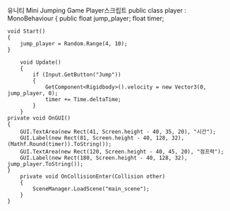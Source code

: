 유니티 Mini Jumping Game Player스크립트
    public class player : MonoBehaviour
	{
	    public float jump_player;
	    float timer;

    void Start()
    {
        jump_player = Random.Range(4, 10);    
    }

	    void Update()
	    {
	        if (Input.GetButton("Jump"))
	        {
	            GetComponent<Rigidbody>().velocity = new Vector3(0, jump_player, 0);
	            timer += Time.deltaTime;
	        }
	    }
	private void OnGUI()
    {
        GUI.TextArea(new Rect(41, Screen.height - 40, 35, 20), "시간");
        GUI.Label(new Rect(81, Screen.height - 40, 128, 32), (Mathf.Round(timer)).ToString());
        GUI.TextArea(new Rect(120, Screen.height - 40, 45, 20), "점프력");
        GUI.Label(new Rect(180, Screen.height - 40, 128, 32), jump_player.ToString());
    }
	    private void OnCollisionEnter(Collision other)
	    {
	        SceneManager.LoadScene("main_scene");
	    }
	}
